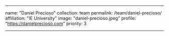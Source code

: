 ---

name: "Daniel Precioso"
collection: team
permalink: /team/daniel-precioso/
affiliation: "IE University"
image: "daniel-precioso.jpeg"
profile: "https://danielprecioso.com"
priority: 3

---